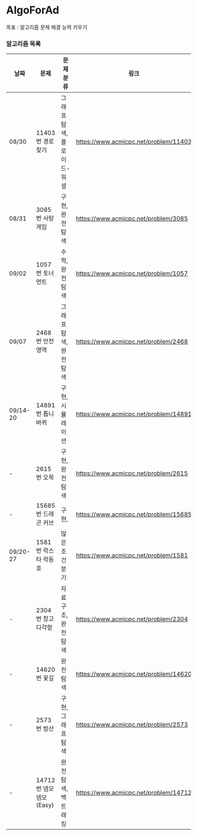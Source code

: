 # AlgoForAd
목표 : 알고리즘 문제 해결 능력 키우기

### 알고리즘 목록

|날짜|문제|문제 분류|링크|티어|
|------|---|---|---|---|
|08/30|11403번 경로 찾기|그래프 탐색, 플로이드-워셜|https://www.acmicpc.net/problem/11403|![](https://d2gd6pc034wcta.cloudfront.net/tier/10.svg)|
|08/31|3085번 사탕 게임|구현, 완전탐색|https://www.acmicpc.net/problem/3085|![](https://d2gd6pc034wcta.cloudfront.net/tier/9.svg)|
|09/02|1057번 토너먼트|수학, 완전탐색|https://www.acmicpc.net/problem/1057|![](https://d2gd6pc034wcta.cloudfront.net/tier/8.svg)|
|09/07|2468번 안전 영역|그래프 탐색, 완전탐색|https://www.acmicpc.net/problem/2468|![](https://d2gd6pc034wcta.cloudfront.net/tier/10.svg)|
|09/14-20|14891번 톱니바퀴|구현, 시뮬레이션|https://www.acmicpc.net/problem/14891|![](https://d2gd6pc034wcta.cloudfront.net/tier/11.svg)|
| - |2615번 오목|구현, 완전탐색|https://www.acmicpc.net/problem/2615|![](https://d2gd6pc034wcta.cloudfront.net/tier/10.svg)|
| - |15685번 드래곤 커브|구현, |https://www.acmicpc.net/problem/15685|![](https://d2gd6pc034wcta.cloudfront.net/tier/12.svg)|
|09/20-27|1581번 락스타 락동호|많은 조건 분기|https://www.acmicpc.net/problem/1581|![](https://d2gd6pc034wcta.cloudfront.net/tier/12.svg)|
| - |2304번 창고 다각형|자료구조, 완전탐색|https://www.acmicpc.net/problem/2304|![](https://d2gd6pc034wcta.cloudfront.net/tier/9.svg)|
| - |14620번 꽃길|완전탐색|https://www.acmicpc.net/problem/14620|![](https://d2gd6pc034wcta.cloudfront.net/tier/9.svg)|
| - |2573번 빙산|구현, 그래프 탐색|https://www.acmicpc.net/problem/2573|![](https://d2gd6pc034wcta.cloudfront.net/tier/12.svg)|
| - |14712번 넴모넴모(Easy)|완전탐색, 백트래킹|https://www.acmicpc.net/problem/14712|![](https://d2gd6pc034wcta.cloudfront.net/tier/10.svg)|
